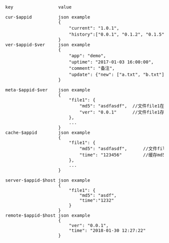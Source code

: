 <pre>
key 				value

cur-$appid  		json example
					{
						"current": "1.0.1",							//当前版本ID
						"history":["0.0.1", "0.1.2", "0.1.5"]						//历史版本的版本ID
					}
ver-$appid-$ver		json example
					{
						"app": "demo",						//所属app
						"uptime": "2017-01-03 16:00:00",	//发布时间
						"comment": "备注",
						"update": {"new": ["a.txt", "b.txt"], "modify": [], "del": []}		//更新的文件
					}

meta-$appid-$ver    json example
					{
						"file1": {
							"md5": "asdfasdf",	//文件file1在version版本的md5
							"ver": "0.0.1"		//文件file1存储的位置
						},
						...
					}
cache-$appid     	json example
					{
						"file1": {
							"md5": "asdfasdf",		//文件file1缓存的md5
							"time": "123456"		//缓存md5时对应的文件的修改时间
						},
						...
					}

server-$appid-$host json example
					{
						"file1": {
							"md5": "asdf",
							"time":"1232"
						}
					}
remote-$appid-$host json example
					{
						"ver": "0.0.1",
						"time": "2018-01-30 12:27:22"
					}
</pre>